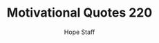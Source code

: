 ---
image: /assets/img/mq/mq_220_carnegie.png
title: Motivational Quotes 220
categories:
  - Motivational Quotes
author: Hope Staff
notes: Motivational Quotes 220
embed: >-
  EMBED_GOES_HERE
transcript: >-
  SOME LINES OF TEXT START HERE
---